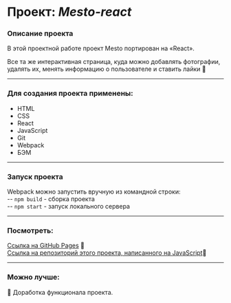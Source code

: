 # Проект: *Mesto-react* 


### Описание проекта
В этой проектной работе проект Mesto портирован на «React».

Все та же интерактивная страница, куда можно добавлять фотографии, удалять их, менять информацию о пользователе и ставить лайки :purple_heart:   

___
### Для создания проекта применены:

- HTML
- CSS
- React
- JavaScript
- Git
- Webpack
- БЭМ 
___
### Запуск проекта

Webpack можно запустить вручную из командной строки:          
-- `npm build` - сборка проекта       
-- `npm start` - запуск локального сервера       
___
### Посмотреть:

 [Ссылка на GitHub Pages](https://anilyukina.github.io/mesto-react/) :feet:         
 [Ссылка на репозиторий этого проекта, написанного на JavaScript](https://github.com/AnIlyukina/mesto):feet:
 ___
### Можно лучше:
:radio_button: Доработка функционала проекта.
